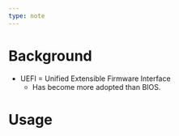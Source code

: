 ```yaml
---
type: note
---
```


# Background
- UEFI = Unified Extensible Firmware Interface
	- Has become more adopted than BIOS. 

# Usage